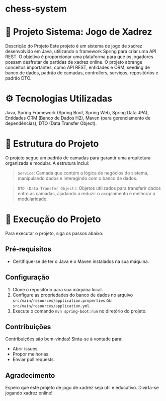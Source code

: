 # chess-system

# :rocket: Projeto Sistema: Jogo de Xadrez 

Descrição do Projeto
Este projeto é um sistema de jogo de xadrez desenvolvido em Java, utilizando o framework Spring para criar uma API REST. O objetivo é proporcionar uma plataforma para que os jogadores possam desfrutar de partidas de xadrez online. O projeto abrange conceitos importantes, como API REST, entidades e ORM, seeding de banco de dados, padrão de camadas, controllers, serviços, repositórios e padrão DTO.

# :gear: Tecnologias Utilizadas
Java,
Spring Framework (Spring Boot, Spring Web, Spring Data JPA),
Entidades ORM (Banco de Dados H2),
Maven (para gerenciamento de dependências),
DTO (Data Transfer Object).

# :hammer: Estrutura do Projeto 
O projeto segue um padrão de camadas para garantir uma arquitetura organizada e modular. 
A estrutura inclui:

> `Service`: Camada que contém a lógica de negócios do sistema, manipulando dados e interagindo com o banco de dados.

> `DTO (Data Transfer Object)`: Objetos utilizados para transferir dados entre as camadas, ajudando a reduzir o acoplamento e melhorar a modularidade.

# :rocket: Execução do Projeto
Para executar o projeto, siga os passos abaixo:

## Pré-requisitos
- Certifique-se de ter o Java e o Maven instalados na sua máquina.

## Configuração
1. Clone o repositório para sua máquina local.
2. Configure as propriedades do banco de dados no arquivo `src/main/resources/application.properties` ou `src/main/resources/application.yml`.
3. Execute o comando `mvn spring-boot:run` no diretório do projeto.

## Contribuições
Contribuições são bem-vindas! Sinta-se à vontade para:
- Abrir issues.
- Propor melhorias.
- Enviar pull requests.

## Agradecimento
Espero que este projeto de jogo de xadrez seja útil e educativo. Divirta-se jogando xadrez online!

